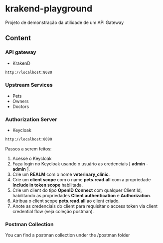 # krakend-playground

Projeto de demonstração da utilidade de um API Gateway

## Content

### API gateway

- KrakenD

```bash
http://localhost:8080
```

### Upstream Services

- Pets
- Owners
- Doctors

### Authorization Server

- Keycloak
```bash
http://localhost:8090
```

Passos a serem feitos:

1. Acesse o Keycloak
2. Faça login no Keycloak usando o usuário as credenciais [ **admin** - **admin** ].
3. Crie um **REALM** com o nome **veterinary_clinic**.
4. Crie um **client scope** com o name **pets.read.all** com a propriedade **Include in token scope** habilitada.
5. Crie um client do tipo **OpenID Connect** com qualquer Client Id, habilitando as propriedades **Client authentication** e **Authorization**.
6. Atribua o client scope **pets.read.all** ao client criado.
7. Anote as credenciais do client para requisitar o access token via client credential flow (veja coleção postman).

### Postman Collection
You can find a postman collection under the /postman folder